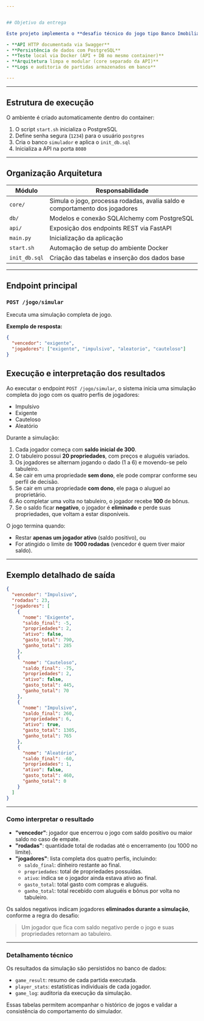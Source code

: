```yaml
---


## Objetivo da entrega

Este projeto implementa o **desafio técnico do jogo tipo Banco Imobiliário**, buscando atender todos os requisitos propostos pelo desafio:

- **API HTTP documentada via Swagger**
- **Persistência de dados com PostgreSQL**
- **Teste local via Docker (API + DB no mesmo container)**
- **Arquitetura limpa e modular (core separado da API)**
- **Logs e auditoria de partidas armazenados em banco**

---
```


---

## Estrutura de execução

O ambiente é criado automaticamente dentro do container:

1. O script `start.sh` inicializa o PostgreSQL
2. Define senha segura (`1234`) para o usuário `postgres`
3. Cria o banco `simulador` e aplica o `init_db.sql`
4. Inicializa a API na porta `8080`

---

## Organização Arquitetura

| Módulo         | Responsabilidade                                                            |
| --------------- | --------------------------------------------------------------------------- |
| `core/`       | Simula o jogo, processa rodadas, avalia saldo e comportamento dos jogadores |
| `db/`         | Modelos e conexão SQLAlchemy com PostgreSQL                                |
| `api/`        | Exposição dos endpoints REST via FastAPI                                  |
| `main.py`     | Inicialização da aplicação                                              |
| `start.sh`    | Automação de setup do ambiente Docker                                     |
| `init_db.sql` | Criação das tabelas e inserção dos dados base                           |

---

## Endpoint principal

### `POST /jogo/simular`

Executa uma simulação completa de jogo.

**Exemplo de resposta:**

```json
{
  "vencedor": "exigente",
  "jogadores": ["exigente", "impulsivo", "aleatorio", "cauteloso"]
}
```

## Execução e interpretação dos resultados

Ao executar o endpoint `POST /jogo/simular`, o sistema inicia uma simulação completa do jogo com os quatro perfis de jogadores:

- Impulsivo
- Exigente
- Cauteloso
- Aleatório

Durante a simulação:

1. Cada jogador começa com **saldo inicial de 300**.
2. O tabuleiro possui **20 propriedades**, com preços e aluguéis variados.
3. Os jogadores se alternam jogando o dado (1 a 6) e movendo-se pelo tabuleiro.
4. Se cair em uma propriedade **sem dono**, ele pode comprar conforme seu perfil de decisão.
5. Se cair em uma propriedade **com dono**, ele paga o aluguel ao proprietário.
6. Ao completar uma volta no tabuleiro, o jogador recebe **100** de bônus.
7. Se o saldo ficar **negativo**, o jogador é **eliminado** e perde suas propriedades, que voltam a estar disponíveis.

O jogo termina quando:

- Restar **apenas um jogador ativo** (saldo positivo), ou
- For atingido o limite de **1000 rodadas** (vencedor é quem tiver maior saldo).

---

## Exemplo detalhado de saída

```json
{
  "vencedor": "Impulsivo",
  "rodadas": 23,
  "jogadores": [
    {
      "nome": "Exigente",
      "saldo_final": -5,
      "propriedades": 2,
      "ativo": false,
      "gasto_total": 790,
      "ganho_total": 285
    },
    {
      "nome": "Cauteloso",
      "saldo_final": -75,
      "propriedades": 2,
      "ativo": false,
      "gasto_total": 445,
      "ganho_total": 70
    },
    {
      "nome": "Impulsivo",
      "saldo_final": 260,
      "propriedades": 6,
      "ativo": true,
      "gasto_total": 1305,
      "ganho_total": 765
    },
    {
      "nome": "Aleatório",
      "saldo_final": -60,
      "propriedades": 1,
      "ativo": false,
      "gasto_total": 460,
      "ganho_total": 0
    }
  ]
}
```

---

### Como interpretar o resultado

- **"vencedor"**: jogador que encerrou o jogo com saldo positivo ou maior saldo no caso de empate.
- **"rodadas"**: quantidade total de rodadas até o encerramento (ou 1000 no limite).
- **"jogadores"**: lista completa dos quatro perfis, incluindo:
  - `saldo_final`: dinheiro restante ao final.
  - `propriedades`: total de propriedades possuídas.
  - `ativo`: indica se o jogador ainda estava ativo ao final.
  - `gasto_total`: total gasto com compras e aluguéis.
  - `ganho_total`: total recebido com aluguéis e bônus por volta no tabuleiro.

Os saldos negativos indicam jogadores **eliminados durante a simulação**, conforme a regra do desafio:

> Um jogador que fica com saldo negativo perde o jogo e suas propriedades retornam ao tabuleiro.

---

### Detalhamento técnico

Os resultados da simulação são persistidos no banco de dados:

- `game_result`: resumo de cada partida executada.
- `player_stats`: estatísticas individuais de cada jogador.
- `game_log`: auditoria da execução da simulação.

Essas tabelas permitem acompanhar o histórico de jogos e validar a consistência do comportamento do simulador.
